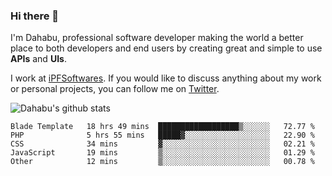 ### Hi there 👋

I'm Dahabu, professional software developer making the world a better place to both developers and end users by creating great and simple to use **APIs** and **UIs**.

I work at [iPFSoftwares](https://www.ipfsoftwares.com). If you would like to discuss anything about my work or personal projects, you can follow me on [Twitter](https://twitter.com/mkawa125).

![Dahabu's github stats](https://github-readme-stats.vercel.app/api?username=mkawa125)

<!--START_SECTION:waka-->
```text
Blade Template   18 hrs 49 mins  ██████████████████▒░░░░░░   72.77 % 
PHP              5 hrs 55 mins   █████▓░░░░░░░░░░░░░░░░░░░   22.90 % 
CSS              34 mins         ▓░░░░░░░░░░░░░░░░░░░░░░░░   02.21 % 
JavaScript       19 mins         ▒░░░░░░░░░░░░░░░░░░░░░░░░   01.29 % 
Other            12 mins         ▒░░░░░░░░░░░░░░░░░░░░░░░░   00.78 % 
```
<!--END_SECTION:waka-->



<!--

**mkawa125/mkawa125** is a ✨ _special_ ✨ repository because its `README.md` (this file) appears on your GitHub profile.

Here are some ideas to get you started:

- 🔭 I’m currently working on ...
- 🌱 I’m currently learning ...
- 👯 I’m looking to collaborate on ...
- 🤔 I’m looking for help with ...
- 💬 Ask me about ...
- 📫 How to reach me: ...
- 😄 Pronouns: ...
- ⚡ Fun fact: ...

